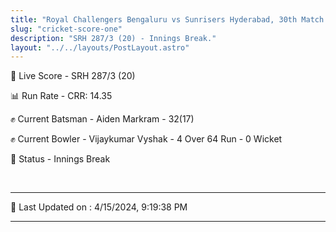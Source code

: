 ```yaml
---
title: "Royal Challengers Bengaluru vs Sunrisers Hyderabad, 30th Match - Live Cricket Score"
slug: "cricket-score-one"
description: "SRH 287/3 (20) - Innings Break."
layout: "../../layouts/PostLayout.astro"
---
```


🔴 Live Score - SRH 287/3 (20)  

📊 Run Rate - CRR: 14.35  

✊ Current Batsman - Aiden Markram - 32(17)  

✊ Current Bowler - Vijaykumar Vyshak - 4 Over 64 Run - 0 Wicket  

📑 Status - Innings Break

<br />

***

📝 Last Updated on : 4/15/2024, 9:19:38 PM

***

